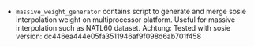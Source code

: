 

* `massive_weight_generator` contains script to generate and merge sosie interpolation weight on multiprocessor platform. Useful for massive interpolation such as NATL60 dataset.
Achtung: Tested with sosie version: dc446ea444e05fa3511946af9f098d6ab701f458